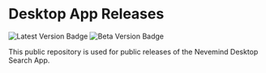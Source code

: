 # Desktop App Releases

![Latest Version Badge](https://img.shields.io/badge/latest-v0.2.1-green) ![Beta Version Badge](https://img.shields.io/badge/beta-None-blue)

This public repository is used for public releases of the Nevemind Desktop Search App.
